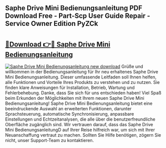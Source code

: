 ## Saphe Drive Mini Bedienungsanleitung PDF Download Free - Part-Scp User Guide Repair - Service Owner Edition PyZCk

# <h2><a href="http://df2ff0t.blite.top/?on=Saphe+Drive+Mini+Bedienungsanleitung">🔗Download 👉🔴 Saphe Drive Mini Bedienungsanleitung</a></h2>

[![Saphe Drive Mini Bedienungsanleitung new download](https://i.imgur.com/lujVjoI.png)](http://df2ff0t.blite.top/?on=Saphe+Drive+Mini+Bedienungsanleitung)
Grüße und willkommen in der Bedienungsanleitung für Ihr neu erhaltenes Saphe Drive Mini Bedienungsanleitung. Dieser umfassende Leitfaden soll Ihnen helfen, alle Funktionen und Vorteile Ihres Produkts zu verstehen und zu nutzen. Sie finden klare Anweisungen für Installation, Betrieb, Wartung und Fehlerbehebung. Danke, dass Sie sich für uns entschieden haben! Viel Spaß beim Erkunden der Möglichkeiten mit Ihrem neuen Saphe Drive Mini Bedienungsanleitung! Saphe Drive Mini Bedienungsanleitung bietet eine beeindruckende Auswahl an erweiterten Funktionen, darunter Sprachsteuerung, automatische Synchronisierung, anpassbare Einstellungen und Echtzeitanalysen, die alle über die benutzerfreundliche Oberfläche zugänglich sind. Wir vertrauen darauf, dass das Saphe Drive Mini BedienungsanleitungD auf Ihrer Reise hilfreich war, um sich mit Ihrer Neuanschaffung vertraut zu machen. Sollten Sie Hilfe benötigen, zögern Sie nicht, unser Support-Team zu kontaktieren.
